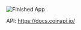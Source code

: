 ![Finished App](https://github.com/londonappbrewery/Images/blob/master/bitcoin-flutter-demo.gif)

API: https://docs.coinapi.io/

